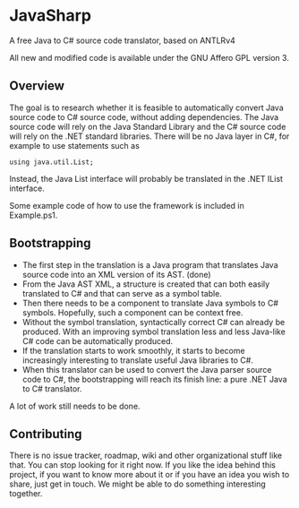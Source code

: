 # JavaSharp

A free Java to C# source code translator, based on ANTLRv4

All new and modified code is available under the GNU Affero GPL version 3.

## Overview

The goal is to research whether it is feasible to automatically convert Java source code to C# source code,
without adding dependencies. The Java source code will rely on the Java Standard Library and the C# source code will
rely on the .NET standard libraries. There will be no Java layer in C#, for example to use statements such as

    using java.util.List;
    
Instead, the Java List interface will probably be translated in the .NET IList interface.

Some example code of how to use the framework is included in Example.ps1.

## Bootstrapping

 - The first step in the translation is a Java program that translates Java source code into an XML version of its AST. (done)
 - From the Java AST XML, a structure is created that can both easily translated to C# and that can serve as a symbol table.
 - Then there needs to be a component to translate Java symbols to C# symbols. Hopefully, such a component can be context free.
 - Without the symbol translation, syntactically correct C# can already be produced. With an improving symbol translation less and less Java-like C# code can be automatically produced.
 - If the translation starts to work smoothly, it starts to become increasingly interesting to translate useful Java libraries to C#.
 - When this translator can be used to convert the Java parser source code to C#, the bootstrapping will reach its finish line: a pure .NET Java to C# translator.

A lot of work still needs to be done.
 
## Contributing
 
There is no issue tracker, roadmap, wiki and other organizational stuff like that. You can stop looking for it right now.
If you like the idea behind this project, if you want to know more about it or if you have an idea you wish to share, just get in touch.
We might be able to do something interesting together.

